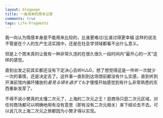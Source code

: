 ```yaml
---
layout: blogpage
title: 一条简单的周末记录
comments: true
tags: Life-Fragments
---
```


我一向认为情感本身是不能用来比较的，比谁更难过/比谁过得更幸福 这样的说法不管是在个人的生产生活实践中，还是在社会学领域都看不出什么意义。

但是上个周末真的让我有一种非常久违的在很久很久一段时间内“最开心的一天”这样的感觉。


直到出发之前其实都还没有下定决心去听H△G，想了想觉得这是一件听一次就少一次的事情，还是决定去了。这件事一直到到达场馆前都没有什么实感，直到听到开演前馆内循环播放的*星見る頃を過ぎても*才慢慢开始感觉到有什么非常熟悉的东西重新发芽了。 




不得不说小樊真的太懂二次元了，上海的二次元之王！逛商场只逛二次元区域，对任何商场都可以明确地用有没有意思（即有没有二次元相关）来下结论去不去。可以说几次上海二次元之旅都因为小樊才得以实现。



